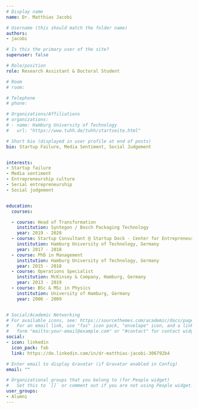 ```yaml
---
# Display name
name: Dr. Matthias Jacobi

# Username (this should match the folder name)
authors:
- jacobi

# Is this the primary user of the site?
superuser: false

# Role/position
role: Research Assistant & Doctoral Student

# Room
# room:

# Telephone
# phone:

# Organizations/Affiliations
# organizations:
# - name: Hamburg University of Technology
#   url: "https://www.tuhh.de/tuhh/startseite.html"

# Short bio (displayed in user profile at end of posts)
bio: Startup Failure, Media Sentiment, Social Judgement


interests:
- Startup failure
- Media sentiment
- Entrepreneurship culture
- Serial entrepreneurship
- Social judgement


education:
  courses:

  - course: Head of Transformation
    institution: Syntegon / Bosch Packaging Technology
    year: 2019 - 2020
  - course: Startup Consultant @ Startup Dock - Center for Entrepreneurship
    institution: Hamburg University of Technology, Germany
    year: 2017 - 2018
  - course: PhD in Management
    institution: Hamburg University of Technology, Germany
    year: 2015 - 2018
  - course: Operations Specialist
    institution: McKinsey & Company, Hamburg, Germany
    year: 2013 - 2019
  - course: BSc & MSc in Physics
    institution: University of Hamburg, Germany
    year: 2006 - 2009


# Social/Academic Networking
# For available icons, see: https://sourcethemes.com/academic/docs/page-builder/#icons
#   For an email link, use "fas" icon pack, "envelope" icon, and a link in the
#   form "mailto:your-email@example.com" or "#contact" for contact widget.
social:
- icon: linkedin
  icon_pack: fab
  link: https://de.linkedin.com/in/dr-matthias-jacobi-306792b4

# Enter email to display Gravatar (if Gravatar enabled in Config)
email: ""

# Organizational groups that you belong to (for People widget)
#   Set this to `[]` or comment out if you are not using People widget.
user_groups:
- Alumni
---
```


